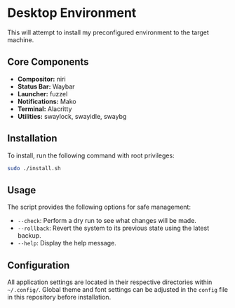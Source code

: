 # Desktop Environment

This will attempt to install my preconfigured environment to the target machine.

## Core Components

*   **Compositor:** niri
*   **Status Bar:** Waybar
*   **Launcher:** fuzzel
*   **Notifications:** Mako
*   **Terminal:** Alacritty
*   **Utilities:** swaylock, swayidle, swaybg

## Installation

To install, run the following command with root privileges:

```bash
sudo ./install.sh
```

## Usage

The script provides the following options for safe management:

*   `--check`: Perform a dry run to see what changes will be made.
*   `--rollback`: Revert the system to its previous state using the latest backup.
*   `--help`: Display the help message.

## Configuration

All application settings are located in their respective directories within `~/.config/`. Global theme and font settings can be adjusted in the `config` file in this repository before installation.
